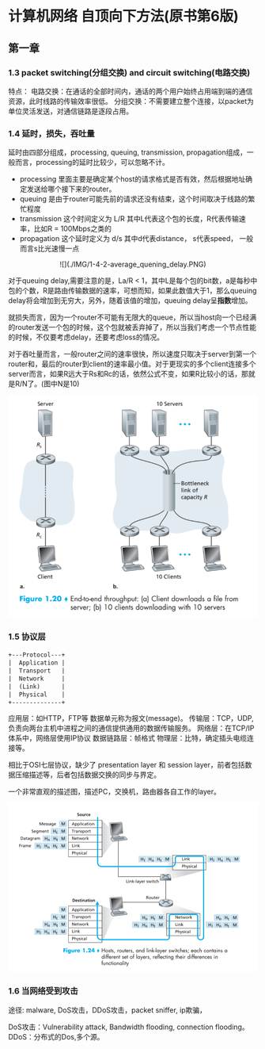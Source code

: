 # 计算机网络 自顶向下方法(原书第6版)
## 第一章

### 1.3 packet switching(分组交换) and circuit switching(电路交换)
特点：
    电路交换：在通话的全部时间内，通话的两个用户始终占用端到端的通信资源，此时线路的传输效率很低。
    分组交换：不需要建立整个连接，以packet为单位灵活发送，对通信链路是逐段占用。


### 1.4 延时，损失，吞吐量
延时由四部分组成，processing, queuing, transmission, propagation组成，一般而言，processing的延时比较少，可以忽略不计。

- processing   里面主要是确定某个host的请求格式是否有效，然后根据地址确定发送给哪个接下来的router。
- queuing      是由于router可能先前的请求还没有结束，这个时间取决于线路的繁忙程度
- transmission 这个时间定义为 L/R 其中L代表这个包的长度，R代表传输速率，比如R = 100Mbps之类的
- propagation  这个延时定义为 d/s 其中d代表distance， s代表speed， 一般而言s比光速慢一点

<center> ![](./IMG/1-4-2-average_quening_delay.PNG) </center>

对于queuing delay,需要注意的是，La/R < 1，其中L是每个包的bit数，a是每秒中包的个数，R是路由传输数据的速率，可想而知，如果此数值大于1，那么queuing delay将会增加到无穷大，另外，随着该值的增加，queuing delay呈**指数**增加。


就损失而言，因为一个router不可能有无限大的queue，所以当host向一个已经满的router发送一个包的时候，这个包就被丢弃掉了，所以当我们考虑一个节点性能的时候，不仅要考虑delay，还要考虑loss的情况。

对于吞吐量而言，一般router之间的速率很快，所以速度只取决于server到第一个router和，最后的router到client的速率最小值。对于更现实的多个client连接多个server而言，如果R远大于Rs和Rc的话，依然公式不变，如果R比较小的话，那就是R/N了。(图中N是10)

<div align=center>  

![](./IMG/1-4-4-throughout.PNG)

</div>

### 1.5 协议层
```
+---Protocol---+
|  Application |
|  Transport   |
|  Network     |
|  (Link)      |
|  Physical    |
+--------------+
```

应用层：如HTTP，FTP等 数据单元称为报文(message)。
传输层：TCP，UDP, 负责向两台主机中进程之间的通信提供通用的数据传输服务。
网络层：在TCP/IP体系中，网络层使用IP协议
数据链路层：帧格式
物理层：比特，确定插头电缆连接等。

相比于OSI七层协议，缺少了 presentation layer 和 session layer，前者包括数据压缩描述等，后者包括数据交换的同步与界定。

一个非常直观的描述图，描述PC，交换机，路由器各自工作的layer。

<div align=center>  

![](IMG/1-5-2-layers_protocol.PNG)

</div>


### 1.6 当网络受到攻击

途径: malware, DoS攻击，DDoS攻击，packet sniffer, ip欺骗，

DoS攻击：Vulnerability attack, Bandwidth flooding, connection flooding。
DDoS：分布式的Dos,多个源。


